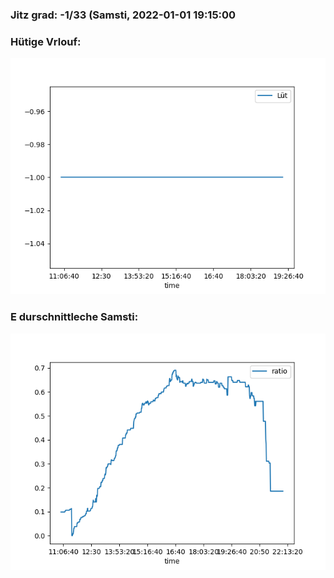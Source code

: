 ### Jitz grad: -1/33 (Samsti, 2022-01-01 19:15:00

### Hütige Vrlouf:
![Graph](Today.png)

### E durschnittleche Samsti:
![Graph](Samsti.png)